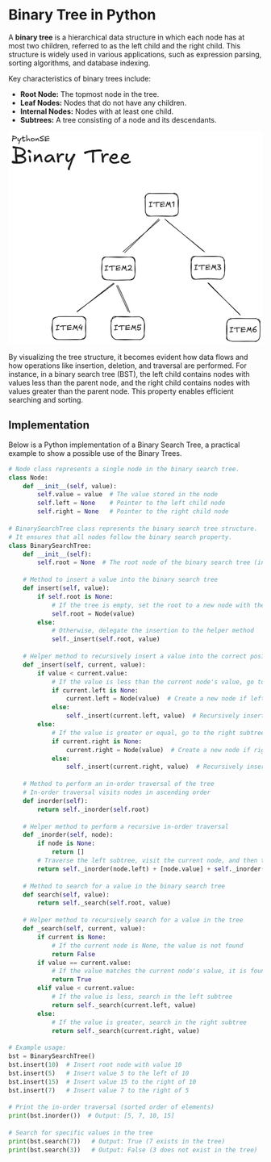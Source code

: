 # Binary Tree in Python

A **binary tree** is a hierarchical data structure in which each node has at most two children, referred to as the left child and the right child. This structure is widely used in various applications, such as expression parsing, sorting algorithms, and database indexing.

Key characteristics of binary trees include:
- **Root Node:** The topmost node in the tree.
- **Leaf Nodes:** Nodes that do not have any children.
- **Internal Nodes:** Nodes with at least one child.
- **Subtrees:** A tree consisting of a node and its descendants.

![Binary Tree - visual representation](/DataStructures/BinaryTree/res/binary_tree_visualization.png)

By visualizing the tree structure, it becomes evident how data flows and how operations like insertion, deletion, and traversal are performed. For instance, in a binary search tree (BST), the left child contains nodes with values less than the parent node, and the right child contains nodes with values greater than the parent node. This property enables efficient searching and sorting.

## Implementation
Below is a Python implementation of a Binary Search Tree, a practical example to show a possible use of the Binary Trees.


```python
# Node class represents a single node in the binary search tree.
class Node:
    def __init__(self, value):
        self.value = value  # The value stored in the node
        self.left = None    # Pointer to the left child node
        self.right = None   # Pointer to the right child node

# BinarySearchTree class represents the binary search tree structure.
# It ensures that all nodes follow the binary search property.
class BinarySearchTree:
    def __init__(self):
        self.root = None  # The root node of the binary search tree (initially empty)

    # Method to insert a value into the binary search tree
    def insert(self, value):
        if self.root is None:
            # If the tree is empty, set the root to a new node with the given value
            self.root = Node(value)
        else:
            # Otherwise, delegate the insertion to the helper method
            self._insert(self.root, value)

    # Helper method to recursively insert a value into the correct position
    def _insert(self, current, value):
        if value < current.value:
            # If the value is less than the current node's value, go to the left subtree
            if current.left is None:
                current.left = Node(value)  # Create a new node if left child is empty
            else:
                self._insert(current.left, value)  # Recursively insert into the left subtree
        else:
            # If the value is greater or equal, go to the right subtree
            if current.right is None:
                current.right = Node(value)  # Create a new node if right child is empty
            else:
                self._insert(current.right, value)  # Recursively insert into the right subtree

    # Method to perform an in-order traversal of the tree
    # In-order traversal visits nodes in ascending order
    def inorder(self):
        return self._inorder(self.root)

    # Helper method to perform a recursive in-order traversal
    def _inorder(self, node):
        if node is None:
            return []
        # Traverse the left subtree, visit the current node, and then traverse the right subtree
        return self._inorder(node.left) + [node.value] + self._inorder(node.right)

    # Method to search for a value in the binary search tree
    def search(self, value):
        return self._search(self.root, value)

    # Helper method to recursively search for a value in the tree
    def _search(self, current, value):
        if current is None:
            # If the current node is None, the value is not found
            return False
        if value == current.value:
            # If the value matches the current node's value, it is found
            return True
        elif value < current.value:
            # If the value is less, search in the left subtree
            return self._search(current.left, value)
        else:
            # If the value is greater, search in the right subtree
            return self._search(current.right, value)

# Example usage:
bst = BinarySearchTree()
bst.insert(10)  # Insert root node with value 10
bst.insert(5)   # Insert value 5 to the left of 10
bst.insert(15)  # Insert value 15 to the right of 10
bst.insert(7)   # Insert value 7 to the right of 5

# Print the in-order traversal (sorted order of elements)
print(bst.inorder())  # Output: [5, 7, 10, 15]

# Search for specific values in the tree
print(bst.search(7))   # Output: True (7 exists in the tree)
print(bst.search(3))   # Output: False (3 does not exist in the tree)
```